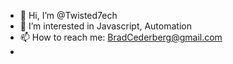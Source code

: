 - 👋 Hi, I’m @Twisted7ech
- 👀 I’m interested in Javascript, Automation
- 📫 How to reach me: BradCederberg@gmail.com
- 
